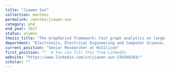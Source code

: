 ```yaml
---
title: "Jiawen Sun"
collection: mentees
permalink: /mentee/jiawen-sun
category: phd
end_year: 2017
status: alumni
thesis_title: "The GraphGrind framework: fast graph analytics on large shared-memory systems"
department: "Electronics, Electrical Engineering and Computer Science, Queen's University of Belfast (co-advised with Hans Vandierendonck)"
current_position: "Senior Researcher at HiSilicon"
first_position: ""  # You can fill this from LinkedIn
website: "https://www.linkedin.com/in/jiawen-sun-33b368103/"
scholar: ""
---
```


